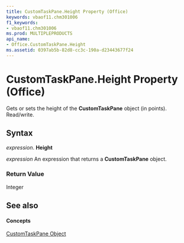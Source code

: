```yaml
---
title: CustomTaskPane.Height Property (Office)
keywords: vbaof11.chm301006
f1_keywords:
- vbaof11.chm301006
ms.prod: MULTIPLEPRODUCTS
api_name:
- Office.CustomTaskPane.Height
ms.assetid: 0397ab5b-82d8-cc3c-190a-d23443677f24
---
```



# CustomTaskPane.Height Property (Office)

Gets or sets the height of the  **CustomTaskPane** object (in points). Read/write.


## Syntax

 _expression_. **Height**

 _expression_ An expression that returns a **CustomTaskPane** object.


### Return Value

Integer


## See also


#### Concepts


[CustomTaskPane Object](customtaskpane-object-office.md)

